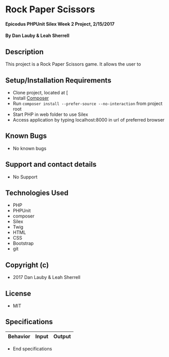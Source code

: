 # Rock Paper Scissors

#### Epicodus PHPUnit Silex  Week 2 Project, 2/15/2017

#### By Dan Lauby & Leah Sherrell

## Description

This project is a Rock Paper Scissors game. It allows the user to

## Setup/Installation Requirements
* Clone project, located at [
* Install [Composer](https://getcomposer.org/)
* Run `composer install --prefer-source --no-interaction` from project root
* Start PHP in web folder to use Silex
* Access application by typing localhost:8000 in url of preferred browser

## Known Bugs
* No known bugs

## Support and contact details
* No Support

## Technologies Used
* PHP
* PHPUnit
* composer
* Silex
* Twig
* HTML
* CSS
* Bootstrap
* git

## Copyright (c)
* 2017 Dan Lauby & Leah Sherrell

## License
* MIT

## Specifications

|Behavior|Input|Output|
|--------|-----|------|

* End specifications
